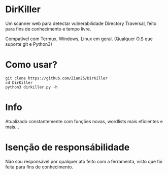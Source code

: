 # DirKiller
Um scanner web para detectar vulnerabilidade Directory Traversal, feito para fins de conhecimento e tempo livre.


Compatível com Termux, Windows, Linux em geral. (Qualquer O.S que suporte git e Python3) 
# Como usar?
```
git clone https://github.com/Zian25/DirKiller
cd DirKiller
python3 dirkiller.py -h
```
# Info
Atualizado constantemente com funções novas, wordlists mais eficientes e mais...

# Isenção de responsábilidade
Não sou responsável por qualquer ato feito com a ferramenta, visto que foi feita para fins de conhecimento.
